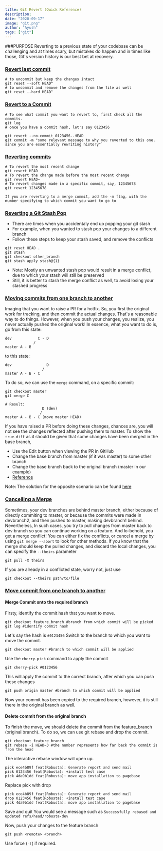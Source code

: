 ```yaml
---
title: Git Revert (Quick Reference)
description:
date: "2020-09-17"
image: "git.png"
author: "Ayush"
tags: ["git"]
---
```


###PURPOSE
Reverting to a previous state of your codebase can be challenging and at times scary, but mistakes do happen and in times like those, Git's version history is our best bet at recovery.

### [Revert last commit](https://stackoverflow.com/a/2846154/7048915)
```
# to uncommit but keep the changes intact
git reset --soft HEAD^
# to uncommit and remove the changes from the file as well
git reset --hard HEAD^
```

### [Revert to a Commit](https://stackoverflow.com/a/21718540/7048915)

```
# To see what commit you want to revert to, first check all the commits.
git log
# once you have a commit hash, let's say 0123456

git revert --no-commit 0123456..HEAD
git commit -m "some relevant message to why you reverted to this one. since you are essentially rewriting history"
```

### [Reverting commits](http://gitready.com/intermediate/2009/03/16/rolling-back-changes-with-revert.html)
```
# To revert the most recent change
git revert HEAD
# To revert the change made before the most recent change
git revert HEAD~
# To revert changes made in a specific commit, say, 12345678
git revert 12345678

If you are reverting to a merge commit, add the -m flag, with the number specifying to which commit you want to go to
```

### [Reverting a Git Stash Pop](https://stackoverflow.com/a/22207257/7048915)
- There are times when you accidentaly end up popping your git stash
- For example, when you wanted to stash pop your changes to a different branch
- Follow these steps to keep your stash saved, and remove the conflicts
```
git reset HEAD .
git stash
git checkout other_branch
git stash apply stash@{1}
```
- Note: Mostly an unwanted stash pop would result in a merge conflict, due to which your stash will still be preserved
- Still, it is better to stash the merge conflict as well, to avoid losing your stashed progress


### [Moving commits from one branch to another](https://stackoverflow.com/questions/3492536/point-branch-to-new-commit)

Imaging that you want to raise a PR for a hotfix. So, you first the original work for tracking, and then commit the actual changes. That's a reasonable way to do things. However, when you push your changes, you realize, you never actually pushed the original work! In essence, what you want to do is, go from this state:

```
dev            C - D
             /
master A - B
```

to this state:
```
dev                D
                 /
master A - B - C
```

To do so, we can use the `merge` command, on a specific commit:
```
git checkout master
git merge C

# Result:
                 D (dev)
                /
master A - B - C (move master HEAD)
```
If you have raised a PR before doing these changes, chances are, you will not see the changes reflected after pushing them to master.
To show the `true-diff` as it should be given that some changes have been merged in the base branch,
- Use the Edit button when viewing the PR in GitHub
- Change the base branch from master (if it was master) to some other branch
- Change the base branch back to the original branch (master in our example)
- [Reference](https://stackoverflow.com/a/46782679/7048915)

Note: The solution for the opposite scenario can be found [here](https://stackoverflow.com/questions/1628563/move-the-most-recent-commits-to-a-new-branch-with-git)

### [Cancelling a Merge](https://stackoverflow.com/questions/10697463/resolve-git-merge-conflicts-in-favor-of-their-changes-during-a-pull)
Sometimes, your dev branches are behind master branch, either because of directly commiting to master, or because the commits were made in devbranch2, and then pushed to master, making devbranch1 behind.
Nevertheless, In such cases, you try to pull changes from master back to dev branch so you can continue working on a feature.
And lo-behold, you get a merge conflict!
You can either fix the conflicts, or cancel a merge by using `git merge --abort` to look for other methods.
If you know that the merge should keep the pulled changes, and discard the local changes, you can specify the `--theirs` parameter
```
git pull -X theirs
```
If you are already in a conflicted state, worry not, just use
```
git checkout --theirs path/to/file
```

### [Move commit from one branch to another](https://stackoverflow.com/questions/2369426/how-to-move-certain-commits-to-be-based-on-another-branch-in-git/11965051)

#### Merge Commit onto the required branch
Firsty, identify the commit hash that you want to move.
```
git checkout feature_branch #branch from which commit will be picked
git log #identify commit hash
```
Let's say the hash is `#0123456`
Switch to the branch to which you want to move the commit.
```
git checkout master #branch to which commit will be applied
```
Use the `cherry-pick` command to apply the commit
```
git cherry-pick #0123456
```
This will apply the commit to the correct branch, after which you can push these changes
```
git push origin master #branch to which commit will be applied
```
Now your commit has been copied to the required branch, however, it is still there in the original branch as well.

#### Delete commit from the original branch
To finish the move, we should delete the commit from the feature_branch (original branch).
To do so, we can use git rebase and drop the commit.
```
git checkout feature_branch
git rebase -i HEAD~3 #the number represents how far back the commit is from the head
```
The interactive rebase window will open up.
```
pick ece4b89f feat(Robusta): Generate report and send mail
pick 0123456 feat(Robusta): +install test case
pick 4da9b1dd feat(Robusta): move app installation to pagebase
```
Replace pick with drop
```
pick ece4b89f feat(Robusta): Generate report and send mail
drop 0123456 feat(Robusta): +install test case
pick 4da9b1dd feat(Robusta): move app installation to pagebase
```
Save and quit
You would see a message such as `Successfully rebased and updated refs/head/robusta-dev`

Now, push your changes to the feature branch
```
git push <remote> <branch>
```
Use force (`-f`) if required.
